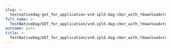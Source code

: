 ```yaml
---
slug: >-
  testnativedag-get_for_application-vnd-ipld-dag-cbor_with_?download=true_forces_content-disposition-_attachment
full_name: >-
  TestNativeDag/GET_for_application/vnd.ipld.dag-cbor_with_?download=true_forces_Content-Disposition:_attachment
outcome: pass
title: >-
  TestNativeDag/GET_for_application/vnd.ipld.dag-cbor_with_?download=true_forces_Content-Disposition:_attachment
---
```


